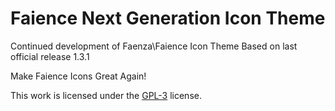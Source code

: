 Faience Next Generation Icon Theme
=================

Continued development of Faenza\Faience Icon Theme
Based on last official release 1.3.1

Make Faience Icons Great Again!

This work is licensed under the [GPL-3](https://gnu.org/licenses/gpl.html) license.


